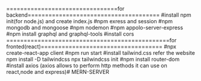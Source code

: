 ================================for backend======================================
#install npm init(for node.js) and create index.js
#npm exress and session
#npm mongodb and mongoose
#npm nodemon
#npm appolo-server-express
#npm install graphql and graphql-tools
#install cors
===============================================for fronted(react)===================================
#npx create-react-app client
#npm run start
#install tailwind.css refer the website
npm install -D tailwindcss
npx tailwindcss init
#npm install router-dom
#install axios (axios allows to perform http methods it can use on react,node and express)#   M E R N - S E R V E R  
 